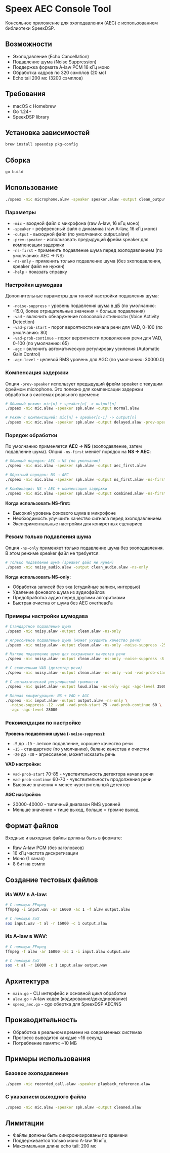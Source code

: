 # Speex AEC Console Tool

Консольное приложение для эхоподавления (AEC) с использованием библиотеки SpeexDSP.

## Возможности

- Эхоподавление (Echo Cancellation) 
- Подавление шума (Noise Suppression)
- Поддержка формата A-law PCM 16 кГц моно
- Обработка кадров по 320 сэмплов (20 мс)
- Echo tail 200 мс (3200 сэмплов)

## Требования

- macOS с Homebrew
- Go 1.24+
- SpeexDSP library

## Установка зависимостей

```bash
brew install speexdsp pkg-config
```

## Сборка

```bash
go build
```

## Использование

```bash
./speex -mic microphone.alaw -speaker speaker.alaw -output clean_output.alaw
```

### Параметры

- `-mic` - входной файл с микрофона (raw A-law, 16 кГц моно)
- `-speaker` - референсный файл с динамика (raw A-law, 16 кГц моно) 
- `-output` - выходной файл (по умолчанию: output.alaw)
- `-prev-speaker` - использовать предыдущий фрейм speaker для компенсации задержки
- `-ns-first` - применить подавление шума перед эхоподавлением (по умолчанию: AEC → NS)
- `-ns-only` - применить только подавление шума (без эхоподавления, speaker файл не нужен)
- `-help` - показать справку

### Настройки шумодава

Дополнительные параметры для тонкой настройки подавления шума:

- `-noise-suppress` - уровень подавления шума в дБ (по умолчанию: -15.0, более отрицательные значения = больше подавления)
- `-vad` - включить обнаружение голосовой активности (Voice Activity Detection)
- `-vad-prob-start` - порог вероятности начала речи для VAD, 0-100 (по умолчанию: 80)
- `-vad-prob-continue` - порог вероятности продолжения речи для VAD, 0-100 (по умолчанию: 65)
- `-agc` - включить автоматическую регулировку усиления (Automatic Gain Control)
- `-agc-level` - целевой RMS уровень для AGC (по умолчанию: 30000.0)

### Компенсация задержки

Опция `-prev-speaker` использует предыдущий фрейм speaker с текущим фреймом microphone. Это полезно для компенсации задержки обработки в системах реального времени:

```bash
# Обычный режим: mic[n] + speaker[n] -> output[n]
./speex -mic mic.alaw -speaker spk.alaw -output normal.alaw

# Режим с компенсацией: mic[n] + speaker[n-1] -> output[n]  
./speex -mic mic.alaw -speaker spk.alaw -output delayed.alaw -prev-speaker
```

### Порядок обработки

По умолчанию применяется **AEC → NS** (эхоподавление, затем подавление шума). Опция `-ns-first` меняет порядок на **NS → AEC**:

```bash
# Обычный порядок: AEC → NS (по умолчанию)
./speex -mic mic.alaw -speaker spk.alaw -output aec_first.alaw

# Обратный порядок: NS → AEC
./speex -mic mic.alaw -speaker spk.alaw -output ns_first.alaw -ns-first

# Комбинация: NS → AEC + компенсация задержки  
./speex -mic mic.alaw -speaker spk.alaw -output combined.alaw -ns-first -prev-speaker
```

**Когда использовать NS-first:**
- Высокий уровень фонового шума в микрофоне
- Необходимость улучшить качество сигнала перед эхоподавлением
- Экспериментальные настройки для конкретных сценариев

### Режим только подавления шума

Опция `-ns-only` применяет только подавление шума без эхоподавления. В этом режиме speaker файл не требуется:

```bash
# Только подавление шума (speaker файл не нужен)
./speex -mic noisy_audio.alaw -output clean_audio.alaw -ns-only
```

**Когда использовать NS-only:**
- Обработка записей без эха (студийные записи, интервью)
- Удаление фонового шума из аудиофайлов
- Предобработка аудио перед другими алгоритмами
- Быстрая очистка от шума без AEC overhead'а

### Примеры настройки шумодава

```bash
# Стандартное подавление шума
./speex -mic noisy.alaw -output clean.alaw -ns-only

# Агрессивное подавление шума (может ухудшить качество речи)
./speex -mic noisy.alaw -output clean.alaw -ns-only -noise-suppress -25

# Мягкое подавление шума для сохранения качества речи
./speex -mic noisy.alaw -output clean.alaw -ns-only -noise-suppress -8

# С включенным VAD (детектор речи)
./speex -mic noisy.alaw -output clean.alaw -ns-only -vad -vad-prob-start 85

# С автоматической регулировкой громкости
./speex -mic quiet.alaw -output loud.alaw -ns-only -agc -agc-level 35000

# Полная конфигурация: NS + VAD + AGC
./speex -mic input.alaw -output output.alaw -ns-only \
  -noise-suppress -12 -vad -vad-prob-start 75 -vad-prob-continue 60 \
  -agc -agc-level 28000
```

### Рекомендации по настройке

**Уровень подавления шума (`-noise-suppress`):**
- `-5` до `-10` - легкое подавление, хорошее качество речи
- `-15` - стандартное (по умолчанию), баланс качества и очистки
- `-20` до `-30` - агрессивное, может исказить речь

**VAD настройки:**
- `vad-prob-start` 70-85 - чувствительность детектора начала речи
- `vad-prob-continue` 60-70 - чувствительность продолжения речи
- Высокие значения = менее чувствительный детектор

**AGC настройки:**
- 20000-40000 - типичный диапазон RMS уровней
- Меньше значение = тише выход, больше = громче выход

## Формат файлов

Входные и выходные файлы должны быть в формате:
- Raw A-law PCM (без заголовков)
- 16 кГц частота дискретизации
- Моно (1 канал)
- 8 бит на сэмпл

## Создание тестовых файлов

### Из WAV в A-law:
```bash
# С помощью FFmpeg
ffmpeg -i input.wav -ar 16000 -ac 1 -f alaw output.alaw

# С помощью SoX  
sox input.wav -t al -r 16000 -c 1 output.alaw
```

### Из A-law в WAV:
```bash
# С помощью FFmpeg
ffmpeg -f alaw -ar 16000 -ac 1 -i input.alaw output.wav

# С помощью SoX
sox -t al -r 16000 -c 1 input.alaw output.wav
```

## Архитектура

- `main.go` - CLI интерфейс и основной цикл обработки
- `alaw.go` - A-law кодек (кодирование/декодирование)
- `speex_aec.go` - cgo обертка для SpeexDSP AEC/NS

## Производительность

- Обработка в реальном времени на современных системах
- Прогресс выводится каждые ~16 секунд
- Потребление памяти: ~10 МБ

## Примеры использования

### Базовое эхоподавление
```bash
./speex -mic recorded_call.alaw -speaker playback_reference.alaw
```

### С указанием выходного файла
```bash
./speex -mic mic.alaw -speaker spk.alaw -output cleaned.alaw
```

## Лимитации

- Файлы должны быть синхронизированы по времени
- Поддерживается только моно A-law 16 кГц
- Максимальная длина echo tail: 200 мс
